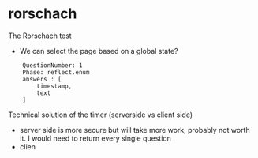 # rorschach

The Rorschach test

- We can select the page based on a global state? 
```
    QuestionNumber: 1
    Phase: reflect.enum
    answers : [
        timestamp,
        text
    ]    
```

Technical solution of the timer (serverside vs client side)
- server side is more secure but will take more work, probably not worth it. I would need to return every single question
- clien